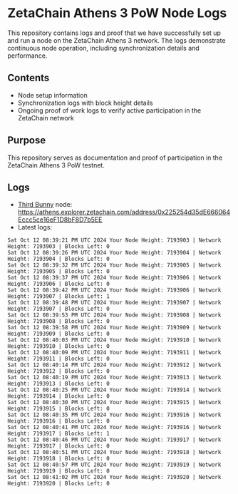 # ZetaChain Athens 3 PoW Node Logs
This repository contains logs and proof that we have successfully set up and run a node on the ZetaChain Athens 3 network. The logs demonstrate continuous node operation, including synchronization details and performance.

## Contents
- Node setup information
- Synchronization logs with block height details
- Ongoing proof of work logs to verify active participation in the ZetaChain network

## Purpose
This repository serves as documentation and proof of participation in the ZetaChain Athens 3 PoW testnet.

## Logs

- [Third Bunny](https://thirdbunny.xyz/) node: https://athens.explorer.zetachain.com/address/0x225254d35dE666064Eccc5ce16eF1D8bF8D7b5EE
- Latest logs:
```
Sat Oct 12 08:39:21 PM UTC 2024 Your Node Height: 7193903 | Network Height: 7193903 | Blocks Left: 0
Sat Oct 12 08:39:26 PM UTC 2024 Your Node Height: 7193904 | Network Height: 7193904 | Blocks Left: 0
Sat Oct 12 08:39:32 PM UTC 2024 Your Node Height: 7193905 | Network Height: 7193905 | Blocks Left: 0
Sat Oct 12 08:39:37 PM UTC 2024 Your Node Height: 7193906 | Network Height: 7193906 | Blocks Left: 0
Sat Oct 12 08:39:42 PM UTC 2024 Your Node Height: 7193906 | Network Height: 7193907 | Blocks Left: 1
Sat Oct 12 08:39:48 PM UTC 2024 Your Node Height: 7193907 | Network Height: 7193907 | Blocks Left: 0
Sat Oct 12 08:39:53 PM UTC 2024 Your Node Height: 7193908 | Network Height: 7193908 | Blocks Left: 0
Sat Oct 12 08:39:58 PM UTC 2024 Your Node Height: 7193909 | Network Height: 7193909 | Blocks Left: 0
Sat Oct 12 08:40:03 PM UTC 2024 Your Node Height: 7193910 | Network Height: 7193910 | Blocks Left: 0
Sat Oct 12 08:40:09 PM UTC 2024 Your Node Height: 7193911 | Network Height: 7193911 | Blocks Left: 0
Sat Oct 12 08:40:14 PM UTC 2024 Your Node Height: 7193912 | Network Height: 7193912 | Blocks Left: 0
Sat Oct 12 08:40:19 PM UTC 2024 Your Node Height: 7193913 | Network Height: 7193913 | Blocks Left: 0
Sat Oct 12 08:40:25 PM UTC 2024 Your Node Height: 7193914 | Network Height: 7193914 | Blocks Left: 0
Sat Oct 12 08:40:30 PM UTC 2024 Your Node Height: 7193915 | Network Height: 7193915 | Blocks Left: 0
Sat Oct 12 08:40:35 PM UTC 2024 Your Node Height: 7193916 | Network Height: 7193916 | Blocks Left: 0
Sat Oct 12 08:40:41 PM UTC 2024 Your Node Height: 7193916 | Network Height: 7193917 | Blocks Left: 1
Sat Oct 12 08:40:46 PM UTC 2024 Your Node Height: 7193917 | Network Height: 7193917 | Blocks Left: 0
Sat Oct 12 08:40:51 PM UTC 2024 Your Node Height: 7193918 | Network Height: 7193918 | Blocks Left: 0
Sat Oct 12 08:40:57 PM UTC 2024 Your Node Height: 7193919 | Network Height: 7193919 | Blocks Left: 0
Sat Oct 12 08:41:02 PM UTC 2024 Your Node Height: 7193920 | Network Height: 7193920 | Blocks Left: 0
```
